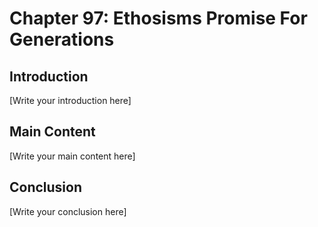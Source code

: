 # Chapter 97: Ethosisms Promise For Generations

## Introduction

[Write your introduction here]

## Main Content

[Write your main content here]

## Conclusion

[Write your conclusion here]